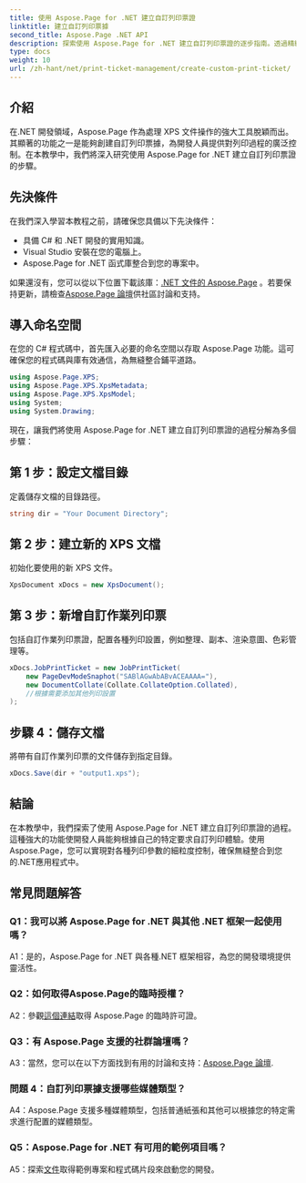 ```yaml
---
title: 使用 Aspose.Page for .NET 建立自訂列印票證
linktitle: 建立自訂列印票據
second_title: Aspose.Page .NET API
description: 探索使用 Aspose.Page for .NET 建立自訂列印票證的逐步指南。透過精細控制客製化您的列印體驗。
type: docs
weight: 10
url: /zh-hant/net/print-ticket-management/create-custom-print-ticket/
---
```

## 介紹

在.NET 開發領域，Aspose.Page 作為處理 XPS 文件操作的強大工具脫穎而出。其顯著的功能之一是能夠創建自訂列印票據，為開發人員提供對列印過程的廣泛控制。在本教學中，我們將深入研究使用 Aspose.Page for .NET 建立自訂列印票證的步驟。

## 先決條件

在我們深入學習本教程之前，請確保您具備以下先決條件：

- 具備 C# 和 .NET 開發的實用知識。
- Visual Studio 安裝在您的電腦上。
- Aspose.Page for .NET 函式庫整合到您的專案中。

如果還沒有，您可以從以下位置下載該庫：[.NET 文件的 Aspose.Page](https://reference.aspose.com/page/net/) 。若要保持更新，請檢查[Aspose.Page 論壇](https://forum.aspose.com/c/page/39)供社區討論和支持。

## 導入命名空間

在您的 C# 程式碼中，首先匯入必要的命名空間以存取 Aspose.Page 功能。這可確保您的程式碼與庫有效通信，為無縫整合鋪平道路。

```csharp
using Aspose.Page.XPS;
using Aspose.Page.XPS.XpsMetadata;
using Aspose.Page.XPS.XpsModel;
using System;
using System.Drawing;
```

現在，讓我們將使用 Aspose.Page for .NET 建立自訂列印票證的過程分解為多個步驟：

## 第 1 步：設定文檔目錄

定義儲存文檔的目錄路徑。

```csharp
string dir = "Your Document Directory";
```

## 第 2 步：建立新的 XPS 文檔

初始化要使用的新 XPS 文件。

```csharp
XpsDocument xDocs = new XpsDocument();
```

## 第 3 步：新增自訂作業列印票

包括自訂作業列印票證，配置各種列印設置，例如整理、副本、渲染意圖、色彩管理等。

```csharp
xDocs.JobPrintTicket = new JobPrintTicket(
    new PageDevModeSnaphot("SABlAGwAbABvACEAAAA="),
    new DocumentCollate(Collate.CollateOption.Collated),
    //根據需要添加其他列印設置
);
```

## 步驟 4：儲存文檔

將帶有自訂作業列印票的文件儲存到指定目錄。

```csharp
xDocs.Save(dir + "output1.xps");
```

## 結論

在本教學中，我們探索了使用 Aspose.Page for .NET 建立自訂列印票證的過程。這種強大的功能使開發人員能夠根據自己的特定要求自訂列印體驗。使用Aspose.Page，您可以實現對各種列印參數的細粒度控制，確保無縫整合到您的.NET應用程式中。

## 常見問題解答

### Q1：我可以將 Aspose.Page for .NET 與其他 .NET 框架一起使用嗎？

A1：是的，Aspose.Page for .NET 與各種.NET 框架相容，為您的開發環境提供靈活性。

### Q2：如何取得Aspose.Page的臨時授權？

 A2：參觀[這個連結](https://purchase.aspose.com/temporary-license/)取得 Aspose.Page 的臨時許可證。

### Q3：有 Aspose.Page 支援的社群論壇嗎？

 A3：當然，您可以在以下方面找到有用的討論和支持：[Aspose.Page 論壇](https://forum.aspose.com/c/page/39).

### 問題 4：自訂列印票據支援哪些媒體類型？

A4：Aspose.Page 支援多種媒體類型，包括普通紙張和其他可以根據您的特定需求進行配置的媒體類型。

### Q5：Aspose.Page for .NET 有可用的範例項目嗎？

 A5：探索[文件](https://reference.aspose.com/page/net/)取得範例專案和程式碼片段來啟動您的開發。